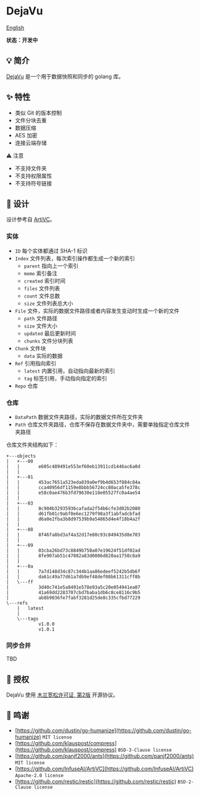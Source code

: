 # DejaVu

[English](README.md)

**状态：开发中**

## 💡 简介

[DejaVu](https://github.com/siyuan-note/dejavu) 是一个用于数据快照和同步的 golang 库。

## ✨ 特性

* 类似 Git 的版本控制
* 文件分块去重
* 数据压缩
* AES 加密
* 连接云端存储

⚠️ 注意

* 不支持文件夹
* 不支持权限属性
* 不支持符号链接

## 🎨 设计

设计参考自 [ArtiVC](https://github.com/InfuseAI/ArtiVC)。

### 实体

* `ID` 每个实体都通过 SHA-1 标识
* `Index` 文件列表，每次索引操作都生成一个新的索引
    * `parent` 指向上一个索引
    * `memo` 索引备注
    * `created` 索引时间
    * `files` 文件列表
    * `count` 文件总数
    * `size` 文件列表总大小
* `File` 文件，实际的数据文件路径或者内容发生变动时生成一个新的文件
    * `path` 文件路径
    * `size` 文件大小
    * `updated` 最后更新时间
    * `chunks` 文件分块列表
* `Chunk` 文件块
    * `data` 实际的数据
* `Ref` 引用指向索引
    * `latest` 内置引用，自动指向最新的索引
    * `tag` 标签引用，手动指向指定的索引
* `Repo` 仓库

### 仓库

* `DataPath` 数据文件夹路径，实际的数据文件所在文件夹
* `Path` 仓库文件夹路径，仓库不保存在数据文件夹中，需要单独指定仓库文件夹路径

仓库文件夹结构如下：

```text
+---objects
|   +---00
|   |       e605c489491e553ef60eb13911cd1446ac6a0d
|   |
|   +---01
|   |       453ac7651a523eda839a0ef9b4d653f884c84a
|   |       cca40956df1159e8bbb56724cc80aca5fe378c
|   |       e58c0ae476b3fd79630e118e05527fc0a4ae54
|   |
|   +---03
|   |       0c904b32935936cafada2f54b6cfe3d02b2080
|   |       d61fb01c9abf0e6ec1279f98a3f1abfadcbfad
|   |       d6a0e2fba3b8d97539b9a54865d4e4f18b4a2f
|   |
|   +---08
|   |       8f46fa8bd3af4a32d17e80c93c849435d8e703
|   |
|   +---09
|   |       03cba26bd73c8849b750a07e19624f51df02ad
|   |       8fe907ab51c47082a83d0086d820aa1750c8a9
|   |
|   +---0a
|   |       7a7d148d34c87c344b1aa86edeef5242b5db6f
|   |       da61c49a77d61a7db9ef48def08b61311cff8b
|   \---ff
|           3d40c741e5a8491e578e93a5c20e054941ea07
|           41a69dd2283707cbd7baba1db6c8ce8116c9b5
|           ab8b9036fe7fabf3281d25de8c335cfbd77229
\---refs
    |   latest
    |
    \---tags
            v1.0.0
            v1.0.1
```

### 同步合并

TBD

## 📄 授权

DejaVu 使用 [木兰宽松许可证, 第2版](http://license.coscl.org.cn/MulanPSL2) 开源协议。

## 🙏 鸣谢

* [https://github.com/dustin/go-humanize](https://github.com/dustin/go-humanize) `MIT license`
* [https://github.com/klauspost/compress](https://github.com/klauspost/compress) `BSD-3-Clause license`
* [https://github.com/panjf2000/ants](https://github.com/panjf2000/ants) `MIT license`
* [https://github.com/InfuseAI/ArtiVC](https://github.com/InfuseAI/ArtiVC) `Apache-2.0 license`
* [https://github.com/restic/restic](https://github.com/restic/restic) `BSD-2-Clause license`
